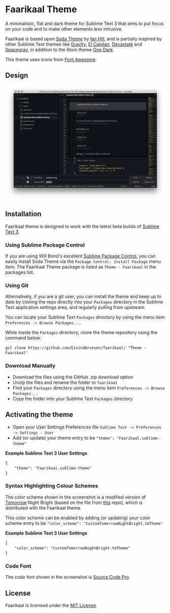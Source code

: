 # Faarikaal Theme

<!-- monochromatic, -->

A minimalistic, flat and dark theme for Sublime Text 3 that aims to put focus on your code and to make other elements less intrusive.

Faarikaal is based upon [Soda Theme](https://github.com/buymeasoda/soda-theme) by [Ian Hill](http://buymeasoda.com/), and is partially inspired by other Sublime Text themes like [Gravity](https://github.com/frankyonnetti/gravity-sublime-theme), [El Capitan](https://github.com/iccir/El-Capitan-Theme), [Devastate](https://github.com/vlakarados/devastate) and [Spacegray](https://github.com/kkga/spacegray), in addition to the Atom theme [One Dark](https://github.com/atom/one-dark-ui).

This theme uses icons from [Font Awesome](http://fortawesome.github.io/Font-Awesome/).

<!-- Project site: [http://EivindArvesen.github.io/faarikaal/](http://EivindArvesen.github.io/faarikaal/ -->

## Design

![Faarikaal Theme](faarikaal.png?)

## Installation

Faarikaal theme is designed to work with the latest beta builds of [Sublime Text 3](http://www.sublimetext.com/3).

### Using Sublime Package Control

If you are using Will Bond's excellent [Sublime Package Control](http://wbond.net/sublime_packages/package_control), you can easily install Soda Theme via the `Package Control: Install Package` menu item. The Faarikaal Theme package is listed as `Theme - Faarikaal` in the packages list.

### Using Git

Alternatively, if you are a git user, you can install the theme and keep up to date by cloning the repo directly into your `Packages` directory in the Sublime Text application settings area, and regularly pulling from upstream.

You can locate your Sublime Text `Packages` directory by using the menu item `Preferences -> Browse Packages...`.

While inside the `Packages` directory, clone the theme repository using the command below:

    git clone https://github.com/EivindArvesen/faarikaal/ "Theme - Faarikaal"

### Download Manually

* Download the files using the GitHub .zip download option
* Unzip the files and rename the folder to `faarikaal`
* Find your `Packages` directory using the menu item  `Preferences -> Browse Packages...`
* Copy the folder into your Sublime Text `Packages` directory

## Activating the theme

* Open your User Settings Preferences file `Sublime Text -> Preferences -> Settings - User`
* Add (or update) your theme entry to be `"theme": "Faarikaal.sublime-theme"`

**Example Sublime Text 3 User Settings**

    {
        "theme": "Faarikaal.sublime-theme"
    }

<!--
## Additional Features

### Sidebar Folder Icons

Faarikaal has folder icons by default with Sublime Text.

![Soda Folder Icons](http://buymeasoda.github.com/soda-theme/images/features/sidebar-folder-icons.png)

### Retina Resolution UI

Faarikaal has been designed to take advantage of retina resolution (high-dpi) displays.

![Soda Retina](http://buymeasoda.github.com/soda-theme/images/features/soda-retina.png)

## Bonus Options

-->

### Syntax Highlighting Colour Schemes

The color scheme shown in the screenshot is a modified version of [Tomorrow](https://github.com/ChrisKempson/Tomorrow-Theme) Night Bright (based on the file from [this](https://github.com/theymaybecoders/sublime-tomorrow-theme) repo), which is distributed with the Faarikaal theme.

This color scheme can be enabled by adding (or updating) your color scheme entry to be `"color_scheme": "CustomTomorrowNightBright.tmTheme"`

**Example Sublime Text 3 User Settings**

    {
        "color_scheme": "CustomTomorrowNightBright.tmTheme"
    }

### Code Font

The code font shown in the screenshot is [Source Code Pro](https://github.com/adobe-fonts/source-code-pro).

## License

Faarikaal is licensed under the [MIT License](LICENSE.txt).
